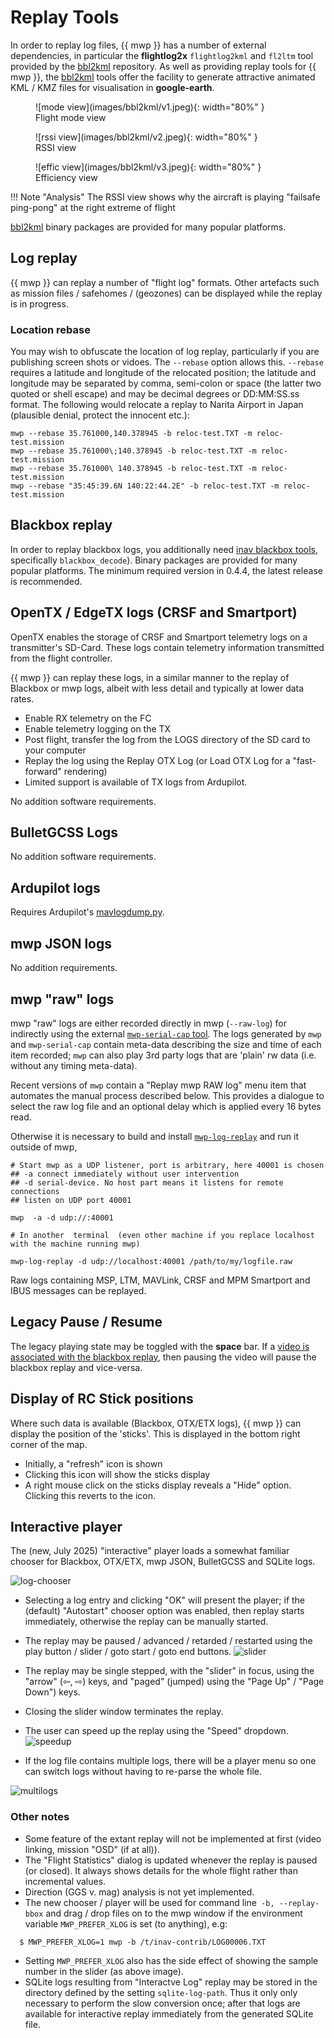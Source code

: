 # Replay Tools

In order to replay log files, {{ mwp }} has a number of external dependencies, in particular the **flightlog2x** `flightlog2kml` and `fl2ltm` tool provided by the [bbl2kml](https://github.com/stronnag/bbl2kml) repository. As well as providing replay tools for {{ mwp }}, the  [bbl2kml](https://github.com/stronnag/bbl2kml) tools offer the facility to generate  attractive animated KML / KMZ files for visualisation in **google-earth**.

<figure markdown>
![mode view](images/bbl2kml/v1.jpeg){: width="80%" }
<figcaption>Flight mode view</figcaption>
</figure>
<figure markdown>
![rssi view](images/bbl2kml/v2.jpeg){: width="80%" }
<figcaption>RSSI view</figcaption>
</figure>
<figure markdown>
![effic view](images/bbl2kml/v3.jpeg){: width="80%" }
<figcaption>Efficiency view</figcaption>
</figure>
!!! Note "Analysis"
    The RSSI view shows why the aircraft is playing "failsafe ping-pong" at the right extreme of flight

[bbl2kml](https://github.com/stronnag/bbl2kml) binary packages are provided for many popular platforms.

## Log replay

{{ mwp }} can replay a number of "flight log" formats. Other artefacts such as mission files / safehomes / (geozones) can be displayed while the replay is in progress.

### Location rebase

You may wish to obfuscate the location of log replay, particularly if you are publishing screen shots or vidoes. The `--rebase` option allows this. `--rebase` requires a latitude and longitude of the relocated position; the latitude and longitude may be separated by comma, semi-colon or space (the latter two quoted or shell escape) and may be decimal degrees or DD:MM:SS.ss format. The following would relocate a replay to Narita Airport in Japan (plausible denial, protect the innocent etc.):

    mwp --rebase 35.761000,140.378945 -b reloc-test.TXT -m reloc-test.mission
    mwp --rebase 35.761000\;140.378945 -b reloc-test.TXT -m reloc-test.mission
	mwp --rebase 35.761000\ 140.378945 -b reloc-test.TXT -m reloc-test.mission
	mwp --rebase "35:45:39.6N 140:22:44.2E" -b reloc-test.TXT -m reloc-test.mission

## Blackbox replay

In order to replay blackbox logs, you additionally need [inav blackbox tools](https://github.com/iNavFlight/blackbox-tools), specifically `blackbox_decode`). Binary packages are provided for many popular platforms. The minimum required version in 0.4.4, the latest release is recommended.

## OpenTX / EdgeTX logs (CRSF and Smartport)

OpenTX enables the storage of CRSF and Smartport telemetry logs on a transmitter's SD-Card. These logs contain telemetry information transmitted from the flight controller.

{{ mwp }} can replay these logs, in a similar manner to the replay of Blackbox or mwp logs, albeit with less detail and typically at lower data rates.

* Enable RX telemetry on the FC
* Enable telemetry logging on the TX
* Post flight, transfer the log from the LOGS directory of the SD card to your computer
* Replay the log using the Replay OTX Log (or Load OTX Log for a "fast-forward" rendering)
* Limited support is available of TX logs from Ardupilot.

No addition software requirements.

## BulletGCSS Logs

No addition software requirements.

## Ardupilot logs

Requires Ardupilot's [mavlogdump.py](https://github.com/ArduPilot/pymavlink).

## mwp JSON logs

No addition requirements.

## mwp "raw" logs

mwp "raw" logs are either recorded directly in mwp (`--raw-log`) for indirectly using the external [`mwp-serial-cap` tool](https://github.com/stronnag/mwptools/blob/master/cmd/mwp-serial-cap/README.md).  The logs generated by `mwp` and `mwp-serial-cap` contain meta-data describing the size and time of each item recorded; `mwp` can also play 3rd party logs that are 'plain' rw data (i.e. without any timing meta-data).

Recent versions of `mwp` contain a "Replay mwp RAW log" menu item that automates the manual process described below. This provides a dialogue to select the raw log file and an optional delay which is applied every 16 bytes read.

Otherwise it is necessary to build and install [`mwp-log-replay`](https://github.com/stronnag/mwptools/blob/master/src/samples/mwp-log-replay/README.md) and run it outside of mwp,

    # Start mwp as a UDP listener, port is arbitrary, here 40001 is chosen
    ## -a connect immediately without user intervention
    ## -d serial-device. No host part means it listens for remote connections
    ## listen on UDP port 40001

    mwp  -a -d udp://:40001

    # In another  terminal  (even other machine if you replace localhost with the machine running mwp)

    mwp-log-replay -d udp://localhost:40001 /path/to/my/logfile.raw

Raw logs containing MSP, LTM, MAVLink, CRSF and MPM Smartport and IBUS messages can be replayed.

## Legacy Pause / Resume

The legacy playing state may be toggled with the **space** bar. If a [video is associated with the blackbox replay](mwp_video_player.md), then pausing the video will pause the blackbox replay and vice-versa.

## Display of RC Stick positions

Where such data is available (Blackbox, OTX/ETX logs), {{ mwp }} can display the position of the 'sticks'. This is displayed in the bottom right corner of the map.

* Initially, a "refresh" icon is shown
* Clicking this icon will show the sticks display
* A right mouse click on the sticks display reveals a "Hide" option. Clicking this reverts to the icon.

## Interactive player

The (new, July 2025) "interactive" player loads a somewhat familiar chooser for Blackbox, OTX/ETX, mwp JSON, BulletGCSS and SQLite logs.

![log-chooser](images/mwp-interactive-replay-chooser.png)

* Selecting a log entry and clicking "OK" will present the player; if the (default) "Autostart" chooser option was enabled, then replay starts immediately, otherwise the replay can be manually started.
* The replay may be paused / advanced / retarded / restarted using the play button / slider / goto start / goto end buttons.
  ![slider](images/mwp-play-slider.png)
* The replay may be single stepped, with the "slider" in focus,  using the "arrow" (⇦, ⇨) keys, and "paged" (jumped) using the "Page Up" / "Page Down") keys.
* Closing the slider window terminates the replay.
* The user can speed up the replay using the "Speed" dropdown.
  ![speedup](images/mwp-sql-speed.png)

* If the log file contains multiple logs,  there will be a player menu so one can switch logs without having to re-parse the whole file.

![multilogs](https://github.com/user-attachments/assets/f30d9c45-4730-4e65-b6f0-7924bc1e3b98)

### Other notes

* Some feature of the extant replay will not be implemented at first (video linking, mission "OSD" (if at all)).
* The "Flight Statistics" dialog is updated whenever the replay is paused (or closed). It always shows details for  the whole flight rather than incremental  values.
* Direction (GGS v. mag) analysis is not yet implemented.
* The new chooser / player will be used for command line` -b, --replay-bbox` and drag / drop files on to the mwp window if the environment variable `MWP_PREFER_XLOG` is set (to anything), e.g:
```
  $ MWP_PREFER_XLOG=1 mwp -b /t/inav-contrib/LOG00006.TXT
```
* Setting `MWP_PREFER_XLOG` also has the side effect of showing the sample number in the slider (as above image).
* SQLite logs resulting from "Interactve Log" replay may be stored in the directory defined by the setting `sqlite-log-path`. Thus it only only necessary to perform the slow conversion once; after that logs are available for interactive replay immediately from the generated SQLite file.
